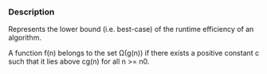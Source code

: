 ### Description
Represents the lower bound (i.e. best-case) of the runtime efficiency of an algorithm.

A function f(n) belongs to the set Ω(g(n)) if there exists a positive constant c such that it lies above cg(n) for all n >= n0.